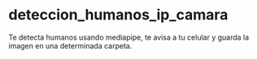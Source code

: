 # deteccion_humanos_ip_camara
Te detecta humanos usando mediapipe, te avisa a tu celular y guarda la imagen en una determinada carpeta. 
